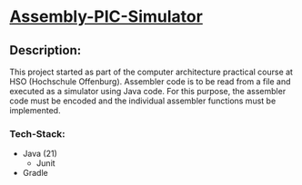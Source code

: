 # <ins>Assembly-PIC-Simulator</ins>


## Description:
This project started as part of the computer architecture practical course at HSO (Hochschule Offenburg). 
Assembler code is to be read from a file and executed as a simulator using Java code. For this purpose, the assembler 
code must be encoded and the individual assembler functions must be implemented.

### Tech-Stack:
- Java (21)
    * Junit
- Gradle
